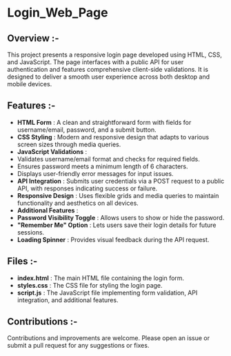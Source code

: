 # Login_Web_Page

## Overview :-
This project presents a responsive login page developed using HTML, CSS, and JavaScript. The page interfaces with a public API for user authentication and features comprehensive client-side validations. It is designed to deliver a smooth user experience across both desktop and mobile devices.

## Features :-
- **HTML Form** : A clean and straightforward form with fields for username/email, password, and a submit button.
- **CSS Styling** : Modern and responsive design that adapts to various screen sizes through media queries.
- **JavaScript Validations** :
 - Validates username/email format and checks for required fields.
 - Ensures password meets a minimum length of 6 characters.
 - Displays user-friendly error messages for input issues.
- **API Integration** : Submits user credentials via a POST request to a public API, with responses indicating success or failure.
- **Responsive Design** : Uses flexible grids and media queries to maintain functionality and aesthetics on all devices.
- **Additional Features** :
 - **Password Visibility Toggle** : Allows users to show or hide the password.
 - **"Remember Me" Option** : Lets users save their login details for future sessions.
 - **Loading Spinner** : Provides visual feedback during the API request.

## Files :-
- **index.html** : The main HTML file containing the login form.
- **styles.css** : The CSS file for styling the login page.
- **script.js** : The JavaScript file implementing form validation, API integration, and additional features.

## Contributions :-
Contributions and improvements are welcome. Please open an issue or submit a pull request for any suggestions or fixes.
